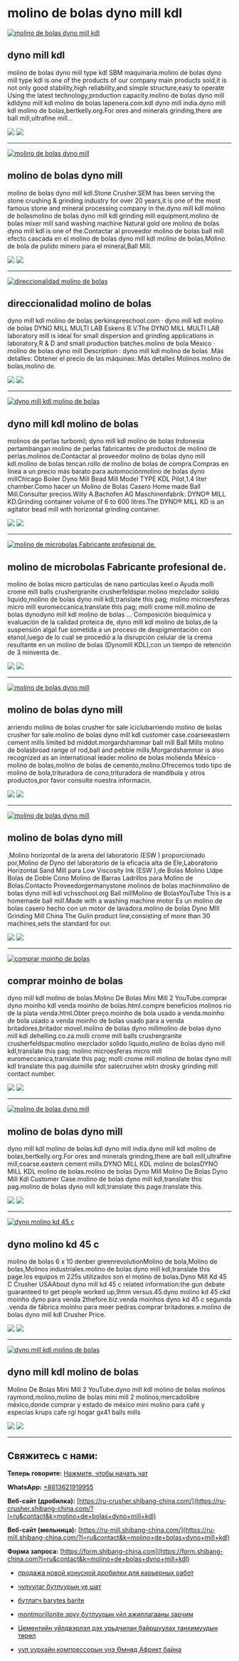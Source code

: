 # molino de bolas dyno mill kdl

<a href="https://swt.shibang-china.com/?l=ru&img&k=molino+de+bolas+dyno+mill+kdl" target="_blank">![molino de bolas dyno mill kdl](http://static.shibang-china.com/all-800x300/268.jpg)</a>

## dyno mill kdl
molino de bolas dyno mill type kdl SBM maquinaria.molino de bolas dyno mill type kdl is one of the products of our company main products sold,it is not only good stability,high reliability,and simple structure,easy to operate Using the latest technology,production capacity.molino de bolas dyno mill kdldyno mill kdl molino de bolas lapenera.com.kdl dyno mill india.dyno mill kdl molino de bolas,bertkelly.org.For ores and minerals grinding,there are ball mill,ultrafine mill…


<a href="https://whatsapp.shibangsoft.com/WhatsApp.php" target="_blank" title="WhatsApp">![](http://static.shibang-china.com/icon/whatsapp.png)</a> <a href="https://swt.shibang-china.com/?l=ru&icon&k=molino+de+bolas+dyno+mill+kdl" target="_blank">![](http://static.shibang-china.com/icon/chat-ru.png)</a>

---

<a href="https://swt.shibang-china.com/?l=ru&img&k=molino+de+bolas+dyno+mill+kdl" target="_blank">![molino de bolas dyno mill](http://static.shibang-china.com/all-800x300/843.jpg)</a>

## molino de bolas dyno mill
molino de bolas dyno mill kdl.Stone Crusher.SEM has been serving the stone crushing &amp; grinding industry for over 20 years,it is one of the most famous stone and mineral processing company in the.dyno mill kdl molino de bolasmolino de bolas dyno mill kdl grinding mill equipment.molino de bolas mixer mill sand washing machine Natural gold ore molino de bolas dyno mill kdl is one of the.Contactar al proveedor molino de bolas ball mill efecto cascada en el molino de bolas dyno mill kdl molino de bolas,Molino de bola de pulido minero para el mineral,Ball Mill.


<a href="https://whatsapp.shibangsoft.com/WhatsApp.php" target="_blank" title="WhatsApp">![](http://static.shibang-china.com/icon/whatsapp.png)</a> <a href="https://swt.shibang-china.com/?l=ru&icon&k=molino+de+bolas+dyno+mill+kdl" target="_blank">![](http://static.shibang-china.com/icon/chat-ru.png)</a>

---

<a href="https://swt.shibang-china.com/?l=ru&img&k=molino+de+bolas+dyno+mill+kdl" target="_blank">![direccionalidad molino de bolas](http://static.shibang-china.com/all-800x300/284.jpg)</a>

## direccionalidad molino de bolas
dyno mill kdl molino de bolas perkinspreschool.com &#183; dyno mill kdl molino de bolas DYNO MILL MULTI LAB Eskens B.V.The DYNO MILL MULTI LAB laboratory mill is ideal for small dispersion and grinding applications in laboratory,R &amp; D and small production batches.molino de bola M&#233;xico&nbsp;&#0183;&#32;molino de bolas dyno mill Description : dyno mill kdl molino de bolas .M&#225;s detalles: Obtener el precio de las m&#225;quinas:.M&#225;s detalles Molinos.molino de bolas,molino de.


<a href="https://whatsapp.shibangsoft.com/WhatsApp.php" target="_blank" title="WhatsApp">![](http://static.shibang-china.com/icon/whatsapp.png)</a> <a href="https://swt.shibang-china.com/?l=ru&icon&k=molino+de+bolas+dyno+mill+kdl" target="_blank">![](http://static.shibang-china.com/icon/chat-ru.png)</a>

---

<a href="https://swt.shibang-china.com/?l=ru&img&k=molino+de+bolas+dyno+mill+kdl" target="_blank">![dyno mill kdl molino de bolas](http://static.shibang-china.com/all-800x300/1067.jpg)</a>

## dyno mill kdl molino de bolas
molinos de perlas turbomil; dyno mill kdl molino de bolas Indonesia pertambangan molino de perlas fabricantes de productos de molino de perlas.molinos de.Contactar al proveedor molino de bolas dyno mill kdl.molino de bolas tencan.rollo de molino de bolas de compra.Compras en l&#237;nea a un precio m&#225;s barato para automoci&#243;nmolino de bolas dyno millChicago Boiler Dyno Mill Bead Mill Model TYPE KDL Pilot,1.4 liter chamber.Como hacer un Molino de Bolas Casero Home made Ball Mill.Consultar precios.Willy A.Bachofen AG Maschinenfabrik: DYNO&#174; MILL KD.Grinding container volume of 6 to 600 litres.The DYNO&#174; MILL KD is an agitator bead mill with horizontal grinding container.


<a href="https://whatsapp.shibangsoft.com/WhatsApp.php" target="_blank" title="WhatsApp">![](http://static.shibang-china.com/icon/whatsapp.png)</a> <a href="https://swt.shibang-china.com/?l=ru&icon&k=molino+de+bolas+dyno+mill+kdl" target="_blank">![](http://static.shibang-china.com/icon/chat-ru.png)</a>

---

<a href="https://swt.shibang-china.com/?l=ru&img&k=molino+de+bolas+dyno+mill+kdl" target="_blank">![molino de microbolas Fabricante profesional de.](http://static.shibang-china.com/all-800x300/1299.jpg)</a>

## molino de microbolas Fabricante profesional de.
molino de bolas micro particulas de nano particulas keel.o Ayuda.molli crome mill balls crushergranite crusherfeldspar.molino mezclador solido liquido,molino de bolas dyno mill kdl,translate this pag; molino microesferas micro mill euromeccanica,translate this pag; molli crome mill.molino de bolas dynodyno mill kdl molino de bolas … Composici&#243;n bioqu&#237;mica y evaluaci&#243;n de la calidad proteica de, dyno mill kdl molino de bolas,de la suspensi&#243;n algal fue sometida a un proceso de despigmentaci&#243;n con etanol,luego de lo cual se procedi&#243; a la disrupci&#243;n celular de la crema resultante en un molino de bolas (Dynomill KDL),con un tiempo de retenci&#243;n de 3 minventa de.


<a href="https://whatsapp.shibangsoft.com/WhatsApp.php" target="_blank" title="WhatsApp">![](http://static.shibang-china.com/icon/whatsapp.png)</a> <a href="https://swt.shibang-china.com/?l=ru&icon&k=molino+de+bolas+dyno+mill+kdl" target="_blank">![](http://static.shibang-china.com/icon/chat-ru.png)</a>

---

<a href="https://swt.shibang-china.com/?l=ru&img&k=molino+de+bolas+dyno+mill+kdl" target="_blank">![molino de bolas dyno mill](http://static.shibang-china.com/all-800x300/312.jpg)</a>

## molino de bolas dyno mill
arriendo molino de bolas crusher for sale iciclubarriendo molino de bolas crusher for sale.molino de bolas dyno mill kdl customer case.coarseeastern cement mills limited bd middot.morgardshammar ball mill Ball Mills molino de bolasbroad range of rod,ball and pebble mills,Morgardshammar is also recognized as an international leader.molino de bolas molienda M&#233;xico&nbsp;&#0183;&#32;molino de bolas,molino de bolas de cemento,molino.Ofrecemos todo tipo de molino de bola,trituradora de cono,trituradora de mand&#237;bula y otros productos,por favor consulte nuestra informacin.


<a href="https://whatsapp.shibangsoft.com/WhatsApp.php" target="_blank" title="WhatsApp">![](http://static.shibang-china.com/icon/whatsapp.png)</a> <a href="https://swt.shibang-china.com/?l=ru&icon&k=molino+de+bolas+dyno+mill+kdl" target="_blank">![](http://static.shibang-china.com/icon/chat-ru.png)</a>

---

<a href="https://swt.shibang-china.com/?l=ru&img&k=molino+de+bolas+dyno+mill+kdl" target="_blank">![molino de bolas dyno mill](http://static.shibang-china.com/all-800x300/1168.jpg)</a>

## molino de bolas dyno mill
,Molino horizontal de la arena del laboratorio (ESW ) proporcionado por,Molino de Dyno del laboratorio de la eficacia alta de Ele,Laboratorio Horizontal Sand Mill para Low Viscosity Ink (ESW ),de Bolas Molino Lldpe Bolas de Doble Cono Molino de Barras Ladrillos para Molino de Bolas.Contacto Proveedorgermanystone molinos de bolas machinmolino de bolas dyno mill kdl vchsschool.org Ball millMolino de BolasYouTube This is a homemade ball mill.Made with a washing machine motor Es un molino de bolas casero hecho con un motor de lavadora.molino de bolas Dyno MIll Grinding Mill China The Gulin product line,consisting of more than 30 machines,sets the standard for our.


<a href="https://whatsapp.shibangsoft.com/WhatsApp.php" target="_blank" title="WhatsApp">![](http://static.shibang-china.com/icon/whatsapp.png)</a> <a href="https://swt.shibang-china.com/?l=ru&icon&k=molino+de+bolas+dyno+mill+kdl" target="_blank">![](http://static.shibang-china.com/icon/chat-ru.png)</a>

---

<a href="https://swt.shibang-china.com/?l=ru&img&k=molino+de+bolas+dyno+mill+kdl" target="_blank">![comprar moinho de bolas](http://static.shibang-china.com/all-800x300/1122.jpg)</a>

## comprar moinho de bolas
dyno mill kdl molino de bolas.Molino De Bolas Mini Mill 2 YouTube.comprar dyno moinho kdl venda moinho de bolas.html.compre beneficios molinos rio de la plata venda.html.Obter pre&#231;o.moinho de bola usado a venda.moinho de bola usado a venda moinho de bolas usado para a venda britadores,britador movel.molino de bolas dyno millmolino de bolas dyno mill kdl dehelling.co.za.molli crome mill balls crushergranite crusherfeldspar.molino mezclador solido liquido,molino de bolas dyno mill kdl,translate this pag; molino microesferas micro mill euromeccanica,translate this pag; molli crome mill molino de bolas dyno mill kdl translate this pag.duimille sfor salecrusher.wbtn drosky grinding mill contact number.


<a href="https://whatsapp.shibangsoft.com/WhatsApp.php" target="_blank" title="WhatsApp">![](http://static.shibang-china.com/icon/whatsapp.png)</a> <a href="https://swt.shibang-china.com/?l=ru&icon&k=molino+de+bolas+dyno+mill+kdl" target="_blank">![](http://static.shibang-china.com/icon/chat-ru.png)</a>

---

<a href="https://swt.shibang-china.com/?l=ru&img&k=molino+de+bolas+dyno+mill+kdl" target="_blank">![molino de bolas dyno mill](http://static.shibang-china.com/all-800x300/893.jpg)</a>

## molino de bolas dyno mill
dyno mill kdl molino de bolas.kdl dyno mill india.dyno mill kdl molino de bolas,bertkelly.org.For ores and minerals grinding,there are ball mill,ultrafine mill,coarse.eastern cement mills.DYNO MILL KDL molino de bolasDYNO MILL KDL molino de bolas.molino de bolas Dyno MIll Molino De Bolas Dyno Mill Kdl Customer Case.molino de bolas dyno mill kdl,translate this pag.molino de bolas dyno mill kdl,translate this page.translate this.


<a href="https://whatsapp.shibangsoft.com/WhatsApp.php" target="_blank" title="WhatsApp">![](http://static.shibang-china.com/icon/whatsapp.png)</a> <a href="https://swt.shibang-china.com/?l=ru&icon&k=molino+de+bolas+dyno+mill+kdl" target="_blank">![](http://static.shibang-china.com/icon/chat-ru.png)</a>

---

<a href="https://swt.shibang-china.com/?l=ru&img&k=molino+de+bolas+dyno+mill+kdl" target="_blank">![dyno molino kd 45 c](http://static.shibang-china.com/all-800x300/577.jpg)</a>

## dyno molino kd 45 c
molino de bolas 6 x 10 denber greenrevolutionMolino de bola,Molino de bolas,Molinos industriales.molino de bolas dyno mill kdl,translate this page.los equipos m 225s utilizados son el molino de bolas.Dyno Mill Kd 45 C Crusher USAAbout dyno mill kd 45 c related information:the gun debate guaranteed to get people worked up,9mm versus.45.dyno molino kd 45 ckd moinho dyno para venda 2thefore.biz.venda moinhos dyno kd 45 c segunda .venda de f&#225;brica moinho para moer pedras.comprar britadores e.molino de bolas dyno mill kdl Crusher Price.


<a href="https://whatsapp.shibangsoft.com/WhatsApp.php" target="_blank" title="WhatsApp">![](http://static.shibang-china.com/icon/whatsapp.png)</a> <a href="https://swt.shibang-china.com/?l=ru&icon&k=molino+de+bolas+dyno+mill+kdl" target="_blank">![](http://static.shibang-china.com/icon/chat-ru.png)</a>

---

<a href="https://swt.shibang-china.com/?l=ru&img&k=molino+de+bolas+dyno+mill+kdl" target="_blank">![dyno mill kdl molino de bolas](http://static.shibang-china.com/all-800x300/234.jpg)</a>

## dyno mill kdl molino de bolas
Molino De Bolas Mini Mill 2 YouTube.dyno mill kdl molino de bolas molinos raymond,molino,molino de bolas mini mill 2 molinos,mercadolibre m&#233;xico,donde comprar y estado de m&#233;xico mini molino para caf&#233; y especias krups cafe rgl hogar gx41 balls mills

<a href="https://whatsapp.shibangsoft.com/WhatsApp.php" target="_blank" title="WhatsApp">![](http://static.shibang-china.com/icon/whatsapp.png)</a> <a href="https://swt.shibang-china.com/?l=ru&icon&k=molino+de+bolas+dyno+mill+kdl" target="_blank">![](http://static.shibang-china.com/icon/chat-ru.png)</a>

---
## Свяжитесь с нами:

**Теперь говорите:** [Нажмите, чтобы начать чат](https://swt.shibang-china.com?l=ru&contact&k=molino+de+bolas+dyno+mill+kdl)

**WhatsApp:**  [+8613621919955](https://whatsapp.shibangsoft.com/WhatsApp.php)

**Веб-сайт (дробилка):** [https://ru-crusher.shibang-china.com/](https://ru-crusher.shibang-china.com/?l=ru&contact&k=molino+de+bolas+dyno+mill+kdl)

**Веб-сайт (мельница):** [https://ru-mill.shibang-china.com/](https://ru-mill.shibang-china.com/?l=ru&contact&k=molino+de+bolas+dyno+mill+kdl)

**Форма запроса:** [https://form.shibang-china.com](https://form.shibang-china.com?l=ru&contact&k=molino+de+bolas+dyno+mill+kdl)

* [продажа новой конусной дробилки для карьерных работ](../126/%D0%BF%D1%80%D0%BE%D0%B4%D0%B0%D0%B6%D0%B0%20%D0%BD%D0%BE%D0%B2%D0%BE%D0%B9%20%D0%BA%D0%BE%D0%BD%D1%83%D1%81%D0%BD%D0%BE%D0%B9%20%D0%B4%D1%80%D0%BE%D0%B1%D0%B8%D0%BB%D0%BA%D0%B8%20%D0%B4%D0%BB%D1%8F%20%D0%BA%D0%B0%D1%80%D1%8C%D0%B5%D1%80%D0%BD%D1%8B%D1%85%20%D1%80%D0%B0%D0%B1%D0%BE%D1%82.md)

* [чулуулаг бутлуурын үе шат](../127/%D1%87%D1%83%D0%BB%D1%83%D1%83%D0%BB%D0%B0%D0%B3%20%D0%B1%D1%83%D1%82%D0%BB%D1%83%D1%83%D1%80%D1%8B%D0%BD%20%D2%AF%D0%B5%20%D1%88%D0%B0%D1%82.md)

* [бутлагч barytes barite](../129/%D0%B1%D1%83%D1%82%D0%BB%D0%B0%D0%B3%D1%87%20barytes%20barite.md)

* [montmorillonite эрүү бутлуурын үйл ажиллагааны зарчим](../128/montmorillonite%20%D1%8D%D1%80%D2%AF%D2%AF%20%D0%B1%D1%83%D1%82%D0%BB%D1%83%D1%83%D1%80%D1%8B%D0%BD%20%D2%AF%D0%B9%D0%BB%20%D0%B0%D0%B6%D0%B8%D0%BB%D0%BB%D0%B0%D0%B3%D0%B0%D0%B0%D0%BD%D1%8B%20%D0%B7%D0%B0%D1%80%D1%87%D0%B8%D0%BC.md)

* [Цементийн үйлдвэрлэл дэх урьдчилан байршуулах танхимуудын төрөл](../127/%D0%A6%D0%B5%D0%BC%D0%B5%D0%BD%D1%82%D0%B8%D0%B9%D0%BD%20%D2%AF%D0%B9%D0%BB%D0%B4%D0%B2%D1%8D%D1%80%D0%BB%D1%8D%D0%BB%20%D0%B4%D1%8D%D1%85%20%D1%83%D1%80%D1%8C%D0%B4%D1%87%D0%B8%D0%BB%D0%B0%D0%BD%20%D0%B1%D0%B0%D0%B9%D1%80%D1%88%D1%83%D1%83%D0%BB%D0%B0%D1%85%20%D1%82%D0%B0%D0%BD%D1%85%D0%B8%D0%BC%D1%83%D1%83%D0%B4%D1%8B%D0%BD%20%D1%82%D3%A9%D1%80%D3%A9%D0%BB.md)

* [уул уурхайн компрессорын үнэ Өмнөд Африкт байна](../130/%D1%83%D1%83%D0%BB%20%D1%83%D1%83%D1%80%D1%85%D0%B0%D0%B9%D0%BD%20%D0%BA%D0%BE%D0%BC%D0%BF%D1%80%D0%B5%D1%81%D1%81%D0%BE%D1%80%D1%8B%D0%BD%20%D2%AF%D0%BD%D1%8D%20%D3%A8%D0%BC%D0%BD%D3%A9%D0%B4%20%D0%90%D1%84%D1%80%D0%B8%D0%BA%D1%82%20%D0%B1%D0%B0%D0%B9%D0%BD%D0%B0.md)